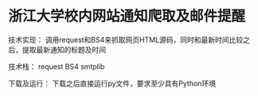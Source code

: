 # 浙江大学校内网站通知爬取及邮件提醒

技术实现：
调用request和BS4来抓取网页HTML源码，同时和最新时间比较之后，提取最新通知的标题及时间

技术栈：
request
BS4
smtplib

下载及运行：
下载之后直接运行py文件，要求至少具有Python环境
